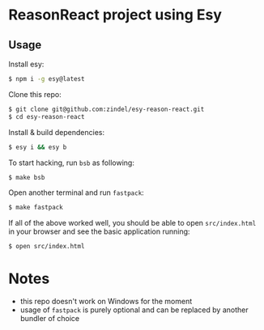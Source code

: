 # ReasonReact project using Esy

## Usage

Install esy:
```bash
$ npm i -g esy@latest
```

Clone this repo:
```bash
$ git clone git@github.com:zindel/esy-reason-react.git
$ cd esy-reason-react
```

Install & build dependencies:
```bash
$ esy i && esy b
```

To start hacking, run `bsb` as following:
```bash
$ make bsb
```

Open another terminal and run `fastpack`:
```bash
$ make fastpack
```

If all of the above worked well, you should be able to open `src/index.html` in
your browser and see the basic application running:
```bash
$ open src/index.html
```

# Notes

- this repo doesn't work on Windows for the moment
- usage of `fastpack` is purely optional and can be replaced by another bundler
  of choice
